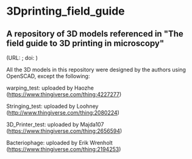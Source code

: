 # 3Dprinting_field_guide
## A repository of 3D models referenced in "The field guide to 3D printing in microscopy" 
(URL: ; doi: )


All the 3D models in this repository were designed by the authors using OpenSCAD, except the following:

warping_test: uploaded by Haozhe (https://www.thingiverse.com/thing:4227277)

Stringing_test: uploaded by Loohney (http://www.thingiverse.com/thing:2080224)

3D_Printer_test: uploaded by Majda107 (https://www.thingiverse.com/thing:2656594)

Bacteriophage: uploaded by Erik Wrenholt (https://www.thingiverse.com/thing:2194253)

